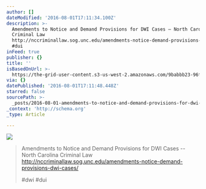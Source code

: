 ```yaml
---
author: []
dateModified: '2016-08-01T17:11:34.100Z'
description: >-
  Amendments to Notice and Demand Provisions for DWI Cases – North Carolina
  Criminal Law
  http://nccriminallaw.sog.unc.edu/amendments-notice-demand-provisions-dwi-cases/#dwi
  #dui
inFeed: true
publisher: {}
title: ''
isBasedOnUrl: >-
  https://the-grid-user-content.s3-us-west-2.amazonaws.com/9babbb23-96f4-48c1-8fec-345837e53265.png
via: {}
datePublished: '2016-08-01T17:11:48.448Z'
starred: false
sourcePath: >-
  _posts/2016-08-01-amendments-to-notice-and-demand-provisions-for-dwi-cases-n.md
_context: 'http://schema.org'
_type: Article

---
```

![](https://the-grid-user-content.s3-us-west-2.amazonaws.com/9babbb23-96f4-48c1-8fec-345837e53265.png)

> Amendments to Notice and Demand Provisions for DWI Cases -- North Carolina Criminal Law http://nccriminallaw.sog.unc.edu/amendments-notice-demand-provisions-dwi-cases/
> 
> \#dwi \#dui